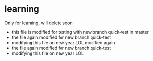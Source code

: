 # learning
Only for learning, will delete soon

- this file is modified for testing with new branch quick-test in master
- the file again modified for new branch quick-test
- modifying this file on new year LOL modified again 
- the file again modified for new branch quick-test
- modifying this file on new year LOL